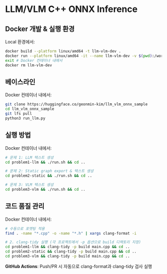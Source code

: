 # LLM/VLM C++ ONNX Inference

## Docker 개발 & 실행 환경
Local 환경에서:
```bash
docker build --platform linux/amd64 -t llm-vlm-dev .
docker run --platform linux/amd64 -it --name llm-vlm-dev -v $(pwd):/workspace llm-vlm-dev
exit # Docker 컨테이너 내에서
docker rm llm-vlm-dev
```

## 베이스라인
Docker 컨테이너 내에서:
```bash
git clone https://huggingface.co/geonmin-kim/llm_vlm_onnx_sample
cd llm_vlm_onnx_sample
git lfs pull
python3 run_llm.py
```

## 실행 방법
Docker 컨테이너 내에서:
```bash
# 문제 1: LLM 텍스트 생성
cd problem1-llm && ./run.sh && cd ..

# 문제 2: Static graph export & 텍스트 생성
cd problem2-static && ./run.sh && cd ..

# 문제 3: VLM 텍스트 생성
cd problem3-vlm && ./run.sh && cd ..
```

## 코드 품질 관리
Docker 컨테이너 내에서:
```bash
# 수동으로 포맷팅 적용
find . -name "*.cpp" -o -name "*.h" | xargs clang-format -i

# 2. clang-tidy 실행 (각 프로젝트에서 -p 옵션으로 build 디렉토리 지정)
cd problem1-llm && clang-tidy -p build main.cpp && cd ..
cd problem2-static && clang-tidy -p build main.cpp && cd ..
cd problem3-vlm && clang-tidy -p build main.cpp && cd ..
```

**GitHub Actions**: Push/PR 시 자동으로 clang-format과 clang-tidy 검사 실행

